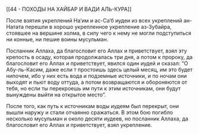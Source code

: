 [[44 - ПОХОДЫ НА ХАЙБАР И ВАДИ АЛЬ-КУРА]]

После взятия укреплений На‘им и ас-Са‘б иудеи из всех укреплений ан-Натата перешли в хорошо укрепленное укрепление аз-Зубайра, стоявшее на вершине холма, в силу чего к нему не могли подступиться ни конные, ни пешие воины мусульман.

Посланник Аллаха, да благословит его Аллах и приветствует, взял эту крепость в осаду, которая продолжалась три дня, а потом к пророку, да благословит его Аллах и приветствует, явился один иудей и сказал: “О Абу-ль-Касим, даже если т простоишь здесь целый месяц, им это будет нипочем, ибо у них есть вода и подземные источники, и по ночам они выходят и пьют воду оттуда, а потом возвращаются и обороняются от тебя, но если ты перекроешь им пути к этим источникам, они будут вынуждены выйти на открытое место”.

После того, как путь к источникам воды иудеям был перекрыт, они вышли наружу и стали отчаянно сражаться. В этом бою погибло несколько мусульман и около десяти иудеев, но посланник Аллаха, да благословит его Аллах и приветствует, взял укрепление.

